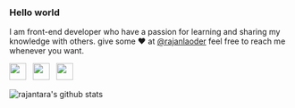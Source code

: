 ### Hello world

I am front-end developer who have a passion for learning and sharing my knowledge with others.
give some ♥ at [@rajanlaoder](https://www.instagram.com/rajanlaoder_/) feel free to reach me whenever you want.

<p>
<a href="https://www.linkedin.com/in/rajantara-laode-66a487189/"><img height="30" src="https://github.com/rajantara/rajantara/linkedin.png?raw=true"></a>&nbsp;&nbsp;
<a href="https://www.instagram.com/rajanlaoder_/"><img height="30" src="https://github.com/rajantara/rajantara/instagram.png?raw=true"></a>&nbsp;&nbsp;
<a href="mailto:rajanpensas@gmail.com"><img height="30" src="https://github.com/rajantara/rajantara/mail.png?raw=true"></a>
</p>


![rajantara's github stats](https://github-readme-stats.vercel.app/api?username=rajantara&hide=contribs,prs&show_icons=true&hide_border=true&title_color=000)
